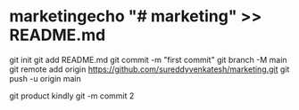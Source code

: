 # marketingecho "# marketing" >> README.md
git init
git add README.md
git commit -m "first commit"
git branch -M main
git remote add origin https://github.com/sureddyvenkatesh/marketing.git
git push -u origin main

git product kindly
git -m  commit 2
